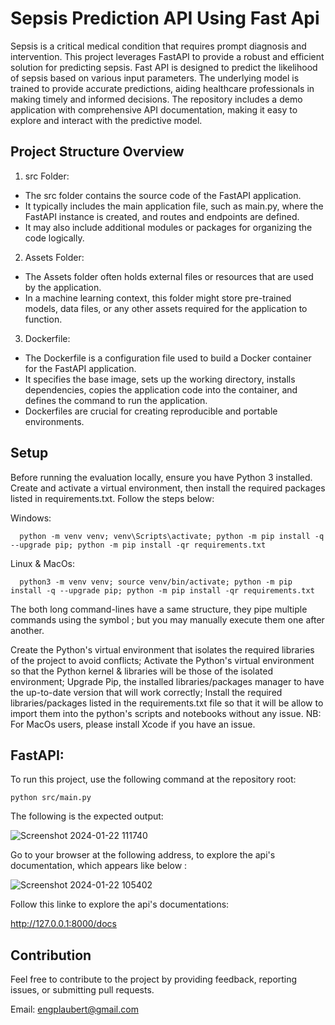 # Sepsis Prediction API Using Fast Api

Sepsis is a critical medical condition that requires prompt diagnosis and intervention. This project leverages FastAPI to provide a robust and efficient solution for predicting sepsis. Fast API is designed to predict the likelihood of sepsis based on various input parameters. The underlying model is trained to provide accurate predictions, aiding healthcare professionals in making timely and informed decisions. The repository includes a demo application with comprehensive API documentation, making it easy to explore and interact with the predictive model.

## Project Structure Overview
1. src Folder:
* The src folder contains the source code of the FastAPI application.
* It typically includes the main application file, such as main.py, where the FastAPI instance is created, and routes and endpoints are defined.
* It may also include additional modules or packages for organizing the code logically.

2. Assets Folder:

* The Assets folder often holds external files or resources that are used by the application.
* In a machine learning context, this folder might store pre-trained models, data files, or any other assets required for the application to function.

3. Dockerfile:

* The Dockerfile is a configuration file used to build a Docker container for the FastAPI application.
* It specifies the base image, sets up the working directory, installs dependencies, copies the application code into the container, and defines the command to run the application.
* Dockerfiles are crucial for creating reproducible and portable environments.

## Setup
Before running the evaluation locally, ensure you have Python 3 installed. Create and activate a virtual environment, then install the required packages listed in requirements.txt.
Follow the steps below:

Windows:
``````
  python -m venv venv; venv\Scripts\activate; python -m pip install -q --upgrade pip; python -m pip install -qr requirements.txt  
``````
Linux & MacOs:
``````
  python3 -m venv venv; source venv/bin/activate; python -m pip install -q --upgrade pip; python -m pip install -qr requirements.txt  
``````

The both long command-lines have a same structure, they pipe multiple commands using the symbol ; but you may manually execute them one after another.

Create the Python's virtual environment that isolates the required libraries of the project to avoid conflicts;
Activate the Python's virtual environment so that the Python kernel & libraries will be those of the isolated environment;
Upgrade Pip, the installed libraries/packages manager to have the up-to-date version that will work correctly;
Install the required libraries/packages listed in the requirements.txt file so that it will be allow to import them into the python's scripts and notebooks without any issue.
NB: For MacOs users, please install Xcode if you have an issue.


## FastAPI:
To run this project, use the following command at the repository root:

``````
python src/main.py
``````
The following is the expected output:

![Screenshot 2024-01-22 111740](https://github.com/AGwillmkawy1/Sepsis-Prediction-FastApi-/assets/93640193/dd048902-126c-4d15-8bd2-154f15bbce0e)


Go to your browser at the following address, to explore the api's documentation, which appears like below :

![Screenshot 2024-01-22 105402](https://github.com/AGwillmkawy1/Sepsis-Prediction-FastApi-/assets/93640193/ce804132-5481-44f4-8665-681cd4c7ef02)


Follow this linke to explore the api's documentations:

http://127.0.0.1:8000/docs 



## Contribution
Feel free to contribute to the project by providing feedback, reporting issues, or submitting pull requests.

Email: engplaubert@gmail.com



